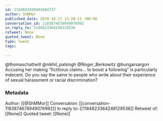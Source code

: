 ```yaml
---
id: 1184823420493684737
author: ShMMor
published_date: 2019-10-17 13:28:11 +00:00
conversation_id: 1183874678949076992
in_reply_to: 1184823364248129536
retweet: None
quoted_tweet: None
type: tweet
tags:

---
```


@thomaschattwill @nikhil_palsingh @Roger_Berkowitz @bungarsargon Accusing her making "fictitious claims… to boost a following” is particularly indecent.  Do you say the same to people who write about their experience of sexual harassment or racial discrimination?

### Metadata

Author: [[@ShMMor]]
Conversation: [[conversation-1183874678949076992]]
In reply to: [[1184823364248129536]]
Retweet of: [[None]]
Quoted tweet: [[None]]
